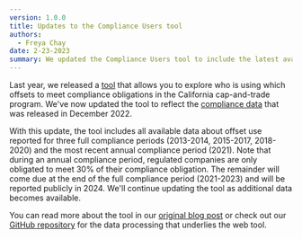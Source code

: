 ```yaml
---
version: 1.0.0
title: Updates to the Compliance Users tool
authors:
  - Freya Chay
date: 2-23-2023
summary: We updated the Compliance Users tool to include the latest available cap-and-trade program data about who is using which offsets.
---
```


Last year, we released a [tool](https://carbonplan.org/research/compliance-users) that allows you to explore who is using which offsets to meet compliance obligations in the California cap-and-trade program. We've now updated the tool to reflect the [compliance data](https://ww2.arb.ca.gov/our-work/programs/cap-and-trade-program/cap-and-trade-program-data) that was released in December 2022.

With this update, the tool includes all available data about offset use reported for three full compliance periods (2013-2014, 2015-2017, 2018-2020) and the most recent annual compliance period (2021). Note that during an annual compliance period, regulated companies are only obligated to meet 30% of their compliance obligation. The remainder will come due at the end of the full compliance period (2021-2023) and will be reported publicly in 2024. We'll continue updating the tool as additional data becomes available.

You can read more about the tool in our [original blog post](https://carbonplan.org/blog/compliance-users-release) or check out our [GitHub repository](https://github.com/carbonplan/compliance-users) for the data processing that underlies the web tool.
